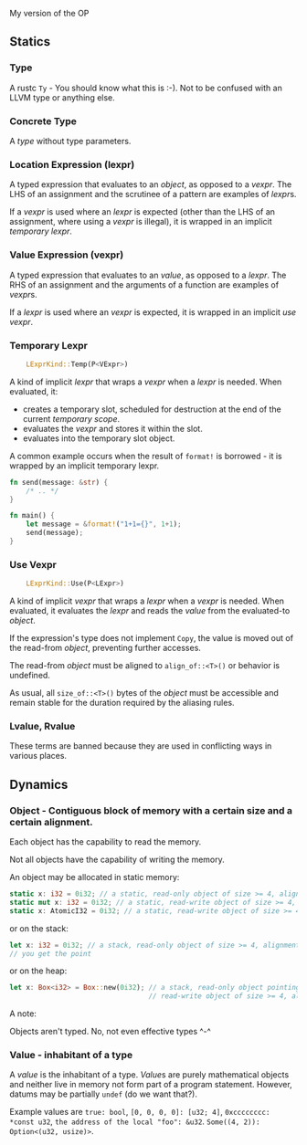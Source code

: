 My version of the OP

## Statics

### Type

A rustc `Ty` - You should know what this is :-). Not to be confused with an LLVM type or anything else.

### Concrete Type

A *type* without type parameters.

### Location Expression (lexpr)


A typed expression that evaluates to an *object*, as opposed to a *vexpr*. The LHS of an assignment and the scrutinee of a pattern are examples of *lexpr*s.

If a *vexpr* is used where an *lexpr* is expected (other than the LHS of an assignment, where
using a *vexpr* is illegal), it is wrapped in an implicit *temporary lexpr*.

### Value Expression (vexpr)

A typed expression that evaluates to an *value*, as opposed to a *lexpr*. The RHS of an
assignment and the arguments of a function are examples of *vexpr*s.

If a *lexpr* is used where an *vexpr* is expected, it is wrapped in an implicit
*use vexpr*.

### Temporary Lexpr

```Rust
    LExprKind::Temp(P<VExpr>)
```

A kind of implicit *lexpr* that wraps a *vexpr* when a *lexpr* is needed. When
 evaluated, it:

 * creates a temporary slot, scheduled for destruction at the end of the current *temporary scope*.
 * evaluates the *vexpr* and stores it within the slot.
 * evaluates into the temporary slot object.

A common example occurs when the result of `format!` is borrowed - it is wrapped by
an implicit temporary lexpr.

```Rust
fn send(message: &str) {
    /* .. */
}

fn main() {
    let message = &format!("1+1={}", 1+1);
    send(message);
}
```

### Use Vexpr

```Rust
    LExprKind::Use(P<LExpr>)
```

A kind of implicit *vexpr* that wraps a *lexpr* when a *vexpr* is needed. When
evaluated, it evaluates the *lexpr* and reads the *value* from the evaluated-to
*object*.

If the expression's type does not implement `Copy`, the value is moved out of the
read-from *object*, preventing further accesses.

The read-from *object* must be aligned to `align_of::<T>()` or behavior is undefined.

As usual, all `size_of::<T>()` bytes of the *object* must be accessible and
remain stable for the duration required by the aliasing rules.

### Lvalue, Rvalue

These terms are banned because they are used in conflicting ways in various places.

## Dynamics

### Object - Contiguous block of memory with a certain size and a certain alignment.

Each object has the capability to read the memory.

Not all objects have the capability of writing the memory.

An object may be allocated in static memory:

```rust
static x: i32 = 0i32; // a static, read-only object of size >= 4, alignment >= 4
static mut x: i32 = 0i32; // a static, read-write object of size >= 4, alignment >= 4
static x: AtomicI32 = 0i32; // a static, read-write object of size >= 4, alignment >= 4
```

or on the stack:

```rust
let x: i32 = 0i32; // a stack, read-only object of size >= 4, alignment >= 4
// you get the point
```

or on the heap:

```rust
let x: Box<i32> = Box::new(0i32); // a stack, read-only object pointing to a heap,
                                  // read-write object of size >= 4, alignment >= 4
```

A note:

Objects aren't typed. No, not even effective types ^-^

### Value - inhabitant of a type

A *value* is the inhabitant of a type. *Value*s are purely mathematical objects and neither live in memory not form part of a program statement. However, datums may be partially `undef` (do we want that?).

Example values are `true: bool`, `[0, 0, 0, 0]: [u32; 4]`, `0xcccccccc: *const u32`, `the address of the local "foo": &u32`. `Some((4, 2)): Option<(u32, usize)>`.

